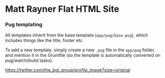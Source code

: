 # Matt Rayner Flat HTML Site


### Pug templating

All templates inherit from the base template (`app/pug/base.pug`), which includes things like the title, footer etc.

To add a new template, simply create a new `.pug` file in the `app/pug` folder, and mention it in the Gruntfile (so the template is automatically converted on pug/watch/build tasks).

https://twitter.com/the_bgl_group/profile_image?size=original